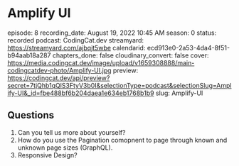 # Amplify UI

episode: 8
recording_date: August 19, 2022 10:45 AM
season: 0
status: recorded
podcast: CodingCat.dev
streamyard: https://streamyard.com/ajbqjt5wbe
calendarid: ecd913e0-2a53-4da4-8f51-b94aab18a287
chapters_done: false
cloudinary_convert: false
cover: https://media.codingcat.dev/image/upload/v1659308888/main-codingcatdev-photo/Amplify-UI.jpg
preview: https://codingcat.dev/api/preview?secret=7tjQhb1qQlS3FtyV3b0I&selectionType=podcast&selectionSlug=Amplify-UI&_id=fbe488bf6b204daea1e634eb1768b1b9
slug: Amplify-UI

## Questions

1. Can you tell us more about yourself?
2. How do you use the Pagination comopnent to page through known and unknown page sizes (GraphQL).
3. Responsive Design?